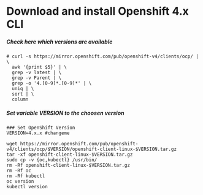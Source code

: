 # Download and install Openshift 4.x CLI

##### Check here which versions are available

```
# curl -s https://mirror.openshift.com/pub/openshift-v4/clients/ocp/ | \
  awk '{print $5}' | \
  grep -v latest | \
  grep -v Parent | \
  grep -o '4.[0-9]*.[0-9]*' | \
  uniq | \
  sort | \
  column
```

##### Set variable VERSION to the choosen version

```
### Set OpenShift Version
VERSION=4.x.x #changeme

wget https://mirror.openshift.com/pub/openshift-v4/clients/ocp/$VERSION/openshift-client-linux-$VERSION.tar.gz
tar -xf openshift-client-linux-$VERSION.tar.gz
sudo cp -v {oc,kubectl} /usr/bin/
rm -Rf openshift-client-linux-$VERSION.tar.gz
rm -Rf oc
rm -Rf kubectl
oc version
kubectl version
```
